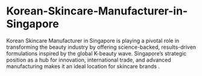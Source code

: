 # Korean-Skincare-Manufacturer-in-Singapore
Korean Skincare Manufacturer in Singapore is playing a pivotal role in transforming the beauty industry by offering science-backed, results-driven formulations inspired by the global K-beauty wave. Singapore’s strategic position as a hub for innovation, international trade, and advanced manufacturing makes it an ideal location for skincare brands .
